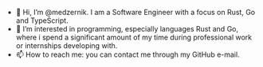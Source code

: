 - 👋 Hi, I’m @medzernik. I am a Software Engineer with a focus on Rust, Go and TypeScript.
- 👀 I’m interested in programming, especially languages Rust and Go, where i spend a significant amount of my time during professional work or internships developing with.
- 📫 How to reach me: you can contact me through my GitHub e-mail.
